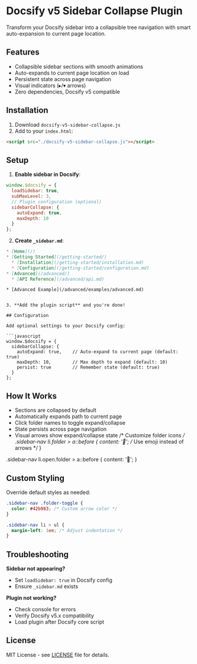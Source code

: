 # Docsify v5 Sidebar Collapse Plugin

Transform your Docsify sidebar into a collapsible tree navigation with smart auto-expansion to current page location.

## Features

- Collapsible sidebar sections with smooth animations
- Auto-expands to current page location on load
- Persistent state across page navigation
- Visual indicators (▸/▾ arrows)
- Zero dependencies, Docsify v5 compatible

## Installation

1. Download `docsify-v5-sidebar-collapse.js`
2. Add to your `index.html`:

```html
<script src="./docsify-v5-sidebar-collapse.js"></script>
```

## Setup

1. **Enable sidebar in Docsify**:
```javascript
window.$docsify = {
  loadSidebar: true,
  subMaxLevel: 3,
  // Plugin configuration (optional)
  sidebarCollapse: {
    autoExpand: true,
    maxDepth: 10
  }
};
```

2. **Create `_sidebar.md`**:
```markdown
* [Home](/)
* [Getting Started](/getting-started/)
  * [Installation](/getting-started/installation.md)
  * [Configuration](/getting-started/configuration.md)
* [Advanced](/advanced/)
  * [API Reference](/advanced/api.md)
```
    * [Advanced Example](/advanced/examples/advanced.md)
```

3. **Add the plugin script** and you're done!

## Configuration

Add optional settings to your Docsify config:

```javascript
window.$docsify = {
  sidebarCollapse: {
    autoExpand: true,    // Auto-expand to current page (default: true)
    maxDepth: 10,        // Max depth to expand (default: 10)
    persist: true        // Remember state (default: true)
  }
};
```

## How It Works

- Sections are collapsed by default
- Automatically expands path to current page
- Click folder names to toggle expand/collapse
- State persists across page navigation
- Visual arrows show expand/collapse state
/* Customize folder icons */
.sidebar-nav li.folder > a::before {
  content: '📁'; /* Use emoji instead of arrows */
}

.sidebar-nav li.open.folder > a::before {
  content: '📂';
}

## Custom Styling

Override default styles as needed:

```css
.sidebar-nav .folder-toggle {
  color: #42b983; /* Custom arrow color */
}

.sidebar-nav li > ul {
  margin-left: 1em; /* Adjust indentation */
}
```

## Troubleshooting

**Sidebar not appearing?**
- Set `loadSidebar: true` in Docsify config
- Ensure `_sidebar.md` exists

**Plugin not working?**
- Check console for errors
- Verify Docsify v5.x compatibility
- Load plugin after Docsify core script

## License

MIT License - see [LICENSE](LICENSE) file for details.

